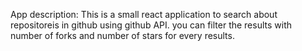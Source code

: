 App description:
This is a small react application to search about repositoreis in github using github API.
you can filter the results with number of forks and number of stars for every results.


